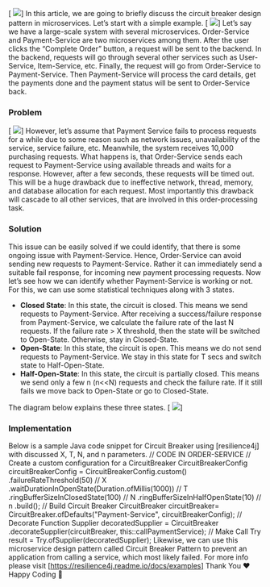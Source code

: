 [
![](../fetched_images/1_WkUIE-a7thjUl2Yh9VVkkg.webp)]
In this article, we are going to briefly discuss the circuit breaker design pattern in microservices. Let’s start with a simple example.
[
![](../fetched_images/1_zzkyJE6YRAqN-1lNqVUnWw.webp)]
Let’s say we have a large\-scale system with several microservices. Order\-Service and Payment\-Service are two microservices among them. After the user clicks the “Complete Order” button, a request will be sent to the backend. In the backend, requests will go through several other services such as User\-Service, Item\-Service, etc. Finally, the request will go from Order\-Service to Payment\-Service. Then Payment\-Service will process the card details, get the payments done and the payment status will be sent to Order\-Service back.
### Problem
[
![](../fetched_images/1_O5Wkt4dCszr1BCJSg1-3Wg.webp)]
However, let’s assume that Payment Service fails to process requests for a while due to some reason such as network issues, unavailability of the service, service failure, etc. Meanwhile, the system receives 10,000 purchasing requests. What happens is, that Order\-Service sends each request to Payment\-Service using available threads and waits for a response. However, after a few seconds, these requests will be timed out. This will be a huge drawback due to ineffective network, thread, memory, and database allocation for each request. Most importantly this drawback will cascade to all other services, that are involved in this order\-processing task.
### Solution
This issue can be easily solved if we could identify, that there is some ongoing issue with Payment\-Service. Hence, Order\-Service can avoid sending new requests to Payment\-Service. Rather it can immediately send a suitable fail response, for incoming new payment processing requests.
Now let’s see how we can identify whether Payment\-Service is working or not. For this, we can use some statistical techniques along with 3 states.
* **Closed State**: In this state, the circuit is closed. This means we send requests to Payment\-Service. After receiving a success/failure response from Payment\-Service, we calculate the failure rate of the last N requests. If the failure rate > X threshold, then the state will be switched to Open\-State. Otherwise, stay in Closed\-State.
* **Open\-State**: In this state, the circuit is open. This means we do not send requests to Payment\-Service. We stay in this state for T secs and switch state to Half\-Open\-State.
* **Half\-Open\-State**: In this state, the circuit is partially closed. This means we send only a few n \(n<<N\) requests and check the failure rate. If it still fails we move back to Open\-State or go to Closed\-State.

The diagram below explains these three states.
[
![](../fetched_images/1_SNSpWicSI0KXmRDIKKwTig.webp)]
### Implementation
Below is a sample Java code snippet for Circuit Breaker using [resilience4j] with discussed X, T, N, and n parameters.
// CODE IN ORDER\-SERVICE
// Create a custom configuration for a CircuitBreaker
CircuitBreakerConfig circuitBreakerConfig = CircuitBreakerConfig.custom\(\)
    .failureRateThreshold\(50\) // X
    .waitDurationInOpenState\(Duration.ofMillis\(1000\)\) // T
    .ringBufferSizeInClosedState\(100\) // N
    .ringBufferSizeInHalfOpenState\(10\) // n
    .build\(\);
// Build Circuit Breaker
CircuitBreaker circuitBreaker= 
  CircuitBreaker.ofDefaults\("Payment\-Service", circuitBreakerConfig\);
// Decorate Function
Supplier<String> decoratedSupplier = CircuitBreaker
        .decorateSupplier\(circuitBreaker, this::callPaymentService\);
// Make Call
Try<String> result = Try.ofSupplier\(decoratedSupplier\);
Likewise, we can use this microservice design pattern called Circuit Breaker Pattern to prevent an application from calling a service, which most likely failed.
For more info please visit [https://resilience4j.readme.io/docs/examples]
Thank You ❤️
Happy Coding 🙌
# 

